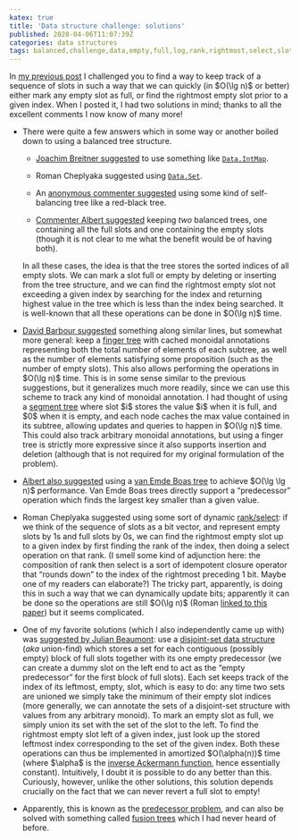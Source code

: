 ```yaml
---
katex: true
title: 'Data structure challenge: solutions'
published: 2020-04-06T11:07:39Z
categories: data structures
tags: balanced,challenge,data,empty,full,log,rank,rightmost,select,slot,structure,tree,union-find
---
```


<p>In <a href="https://byorgey.github.io/blog/posts/2020/03/23/data-structure-challenge-finding-the-rightmost-empty-slot.html">my previous post</a> I challenged you to find a way to keep track of a sequence of slots in such a way that we can quickly (in $O(\lg n)$ or better) either mark any empty slot as full, or find the rightmost empty slot prior to a given index. When I posted it, I had two solutions in mind; thanks to all the excellent comments I now know of many more!</p>
<ul>
<li><p>There were quite a few answers which in some way or another boiled down to using a balanced tree structure.</p>
<ul>
<li><p><a href="https://byorgey.github.io/blog/posts/2020/03/23/data-structure-challenge-finding-the-rightmost-empty-slot.html#comment-38031">Joachim Breitner suggested</a> to use something like <a href="http://hackage.haskell.org/package/containers-0.6.2.1/docs/Data-IntMap.html"><code>Data.IntMap</code></a>.</p></li>
<li><p>Roman Cheplyaka suggested using <a href="http://hackage.haskell.org/package/containers-0.6.2.1/docs/Data-Set.html"><code>Data.Set</code></a>.</p></li>
<li><p>An <a href="https://byorgey.github.io/blog/posts/2020/03/23/data-structure-challenge-finding-the-rightmost-empty-slot.html#comment-38030">anonymous commenter suggested</a> using some kind of self-balancing tree like a red-black tree.</p></li>
<li><p><a href="https://byorgey.github.io/blog/posts/2020/03/23/data-structure-challenge-finding-the-rightmost-empty-slot.html#comment-38032">Commenter Albert suggested</a> keeping <em>two</em> balanced trees, one containing all the full slots and one containing the empty slots (though it is not clear to me what the benefit would be of having both).</p></li>
</ul>
<p>In all these cases, the idea is that the tree stores the sorted indices of all empty slots. We can mark a slot full or empty by deleting or inserting from the tree structure, and we can find the rightmost empty slot not exceeding a given index by searching for the index and returning highest value in the tree which is less than the index being searched. It is well-known that all these operations can be done in $O(\lg n)$ time.</p></li>
<li><p><a href="https://byorgey.github.io/blog/posts/2020/03/23/data-structure-challenge-finding-the-rightmost-empty-slot.html#comment-38033">David Barbour suggested</a> something along similar lines, but somewhat more general: keep a <a href="https://en.wikipedia.org/wiki/Finger_tree">finger tree</a> with cached monoidal annotations representing both the total number of elements of each subtree, as well as the number of elements satisfying some proposition (such as the number of empty slots). This also allows performing the operations in $O(\lg n)$ time. This is in some sense similar to the previous suggestions, but it generalizes much more readily, since we can use this scheme to track any kind of monoidal annotation. I had thought of using a <a href="https://cp-algorithms.com/data_structures/segment_tree.html">segment tree</a> where slot $i$ stores the value $i$ when it is full, and $0$ when it is empty, and each node caches the max value contained in its subtree, allowing updates and queries to happen in $O(\lg n)$ time. This could also track arbitrary monoidal annotations, but using a finger tree is strictly more expressive since it also supports insertion and deletion (although that is not required for my original formulation of the problem).</p></li>
<li><p><a href="https://byorgey.github.io/blog/posts/2020/03/23/data-structure-challenge-finding-the-rightmost-empty-slot.html#comment-38032">Albert also suggested</a> using a <a href="https://en.wikipedia.org/wiki/Van_Emde_Boas_tree">van Emde Boas tree</a> to achieve $O(\lg \lg n)$ performance. Van Emde Boas trees directly support a “predecessor” operation which finds the largest key smaller than a given value.</p></li>
<li><p>Roman Cheplyaka suggested using some sort of dynamic <a href="https://en.wikipedia.org/wiki/Succinct_data_structure">rank/select</a>: if we think of the sequence of slots as a bit vector, and represent empty slots by 1s and full slots by 0s, we can find the rightmost empty slot up to a given index by first finding the rank of the index, then doing a select operation on that rank. (I smell some kind of adjunction here: the composition of rank then select is a sort of idempotent closure operator that “rounds down” to the index of the rightmost preceding 1 bit. Maybe one of my readers can elaborate?) The tricky part, apparently, is doing this in such a way that we can dynamically update bits; apparently it can be done so the operations are still $O(\lg n)$ (Roman <a href="https://core.ac.uk/download/pdf/82350483.pdf">linked to this paper</a>) but it seems complicated.</p></li>
<li><p>One of my favorite solutions (which I also independently came up with) was <a href="https://byorgey.github.io/blog/posts/2020/03/23/data-structure-challenge-finding-the-rightmost-empty-slot.html#comment-38038">suggested by Julian Beaumont</a>: use a <a href="https://en.wikipedia.org/wiki/Disjoint-set_data_structure">disjoint-set data structure</a> (<em>aka</em> union-find) which stores a set for each contiguous (possibly empty) block of full slots together with its one empty predecessor (we can create a dummy slot on the left end to act as the “empty predecessor” for the first block of full slots). Each set keeps track of the index of its leftmost, empty, slot, which is easy to do: any time two sets are unioned we simply take the minimum of their empty slot indices (more generally, we can annotate the sets of a disjoint-set structure with values from any arbitrary monoid). To mark an empty slot as full, we simply union its set with the set of the slot to the left. To find the rightmost empty slot left of a given index, just look up the stored leftmost index corresponding to the set of the given index. Both these operations can thus be implemented in amortized $O(\alpha(n))$ time (where $\alpha$ is the <a href="https://en.wikipedia.org/wiki/Ackermann_function#Inverse">inverse Ackermann function</a>, hence essentially constant). Intuitively, I doubt it is possible to do any better than this. Curiously, however, unlike the other solutions, this solution depends crucially on the fact that we can never revert a full slot to empty!</p></li>
<li><p>Apparently, this is known as the <a href="https://en.wikipedia.org/wiki/Predecessor_problem">predecessor problem</a>, and can also be solved with something called <a href="https://en.wikipedia.org/wiki/Fusion_tree">fusion trees</a> which I had never heard of before.</p></li>
</ul>

